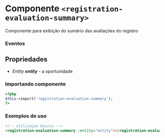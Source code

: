 # Componente `<registration-evaluation-summary>`
Componente para exibição do sumário das avaliações do registro

### Eventos 
  
## Propriedades
- *Entity **entity*** - a oportunidade

### Importando componente
```PHP
<?php 
$this->import('registration-evaluation-summary');
?>
```
### Exemplos de uso
```HTML
<!-- utilizaçao básica -->
<registration-evaluation-summary :entity="entity"></registration-evaluation-summary>
```